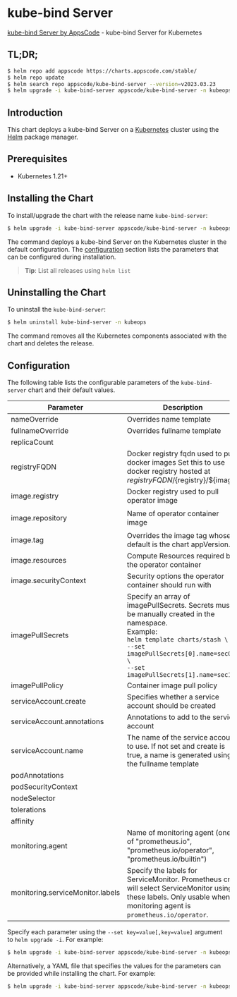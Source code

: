 # kube-bind Server

[kube-bind Server by AppsCode](https://github.com/bytebuilders/kube-bind-server) - kube-bind Server for Kubernetes

## TL;DR;

```bash
$ helm repo add appscode https://charts.appscode.com/stable/
$ helm repo update
$ helm search repo appscode/kube-bind-server --version=v2023.03.23
$ helm upgrade -i kube-bind-server appscode/kube-bind-server -n kubeops --create-namespace --version=v2023.03.23
```

## Introduction

This chart deploys a kube-bind Server on a [Kubernetes](http://kubernetes.io) cluster using the [Helm](https://helm.sh) package manager.

## Prerequisites

- Kubernetes 1.21+

## Installing the Chart

To install/upgrade the chart with the release name `kube-bind-server`:

```bash
$ helm upgrade -i kube-bind-server appscode/kube-bind-server -n kubeops --create-namespace --version=v2023.03.23
```

The command deploys a kube-bind Server on the Kubernetes cluster in the default configuration. The [configuration](#configuration) section lists the parameters that can be configured during installation.

> **Tip**: List all releases using `helm list`

## Uninstalling the Chart

To uninstall the `kube-bind-server`:

```bash
$ helm uninstall kube-bind-server -n kubeops
```

The command removes all the Kubernetes components associated with the chart and deletes the release.

## Configuration

The following table lists the configurable parameters of the `kube-bind-server` chart and their default values.

|            Parameter             |                                                                                                            Description                                                                                                             |            Default            |
|----------------------------------|------------------------------------------------------------------------------------------------------------------------------------------------------------------------------------------------------------------------------------|-------------------------------|
| nameOverride                     | Overrides name template                                                                                                                                                                                                            | <code>""</code>               |
| fullnameOverride                 | Overrides fullname template                                                                                                                                                                                                        | <code>""</code>               |
| replicaCount                     |                                                                                                                                                                                                                                    | <code>1</code>                |
| registryFQDN                     | Docker registry fqdn used to pull docker images Set this to use docker registry hosted at ${registryFQDN}/${registry}/${image}                                                                                                     | <code>ghcr.io</code>          |
| image.registry                   | Docker registry used to pull operator image                                                                                                                                                                                        | <code>appscode</code>         |
| image.repository                 | Name of operator container image                                                                                                                                                                                                   | <code>kube-bind-server</code> |
| image.tag                        | Overrides the image tag whose default is the chart appVersion.                                                                                                                                                                     | <code>""</code>               |
| image.resources                  | Compute Resources required by the operator container                                                                                                                                                                               | <code>{}</code>               |
| image.securityContext            | Security options the operator container should run with                                                                                                                                                                            | <code>{}</code>               |
| imagePullSecrets                 | Specify an array of imagePullSecrets. Secrets must be manually created in the namespace. <br> Example: <br> `helm template charts/stash \` <br> `--set imagePullSecrets[0].name=sec0 \` <br> `--set imagePullSecrets[1].name=sec1` | <code>[]</code>               |
| imagePullPolicy                  | Container image pull policy                                                                                                                                                                                                        | <code>Always</code>           |
| serviceAccount.create            | Specifies whether a service account should be created                                                                                                                                                                              | <code>true</code>             |
| serviceAccount.annotations       | Annotations to add to the service account                                                                                                                                                                                          | <code>{}</code>               |
| serviceAccount.name              | The name of the service account to use. If not set and create is true, a name is generated using the fullname template                                                                                                             | <code>""</code>               |
| podAnnotations                   |                                                                                                                                                                                                                                    | <code>{}</code>               |
| podSecurityContext               |                                                                                                                                                                                                                                    | <code>{}</code>               |
| nodeSelector                     |                                                                                                                                                                                                                                    | <code>{}</code>               |
| tolerations                      |                                                                                                                                                                                                                                    | <code>[]</code>               |
| affinity                         |                                                                                                                                                                                                                                    | <code>{}</code>               |
| monitoring.agent                 | Name of monitoring agent (one of "prometheus.io", "prometheus.io/operator", "prometheus.io/builtin")                                                                                                                               | <code>""</code>               |
| monitoring.serviceMonitor.labels | Specify the labels for ServiceMonitor. Prometheus crd will select ServiceMonitor using these labels. Only usable when monitoring agent is `prometheus.io/operator`.                                                                | <code>{}</code>               |


Specify each parameter using the `--set key=value[,key=value]` argument to `helm upgrade -i`. For example:

```bash
$ helm upgrade -i kube-bind-server appscode/kube-bind-server -n kubeops --create-namespace --version=v2023.03.23 --set replicaCount=1
```

Alternatively, a YAML file that specifies the values for the parameters can be provided while
installing the chart. For example:

```bash
$ helm upgrade -i kube-bind-server appscode/kube-bind-server -n kubeops --create-namespace --version=v2023.03.23 --values values.yaml
```
